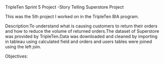 TripleTen Sprint 5 Project -Story Telling Superstore Project

This was the 5th project I worked on in the TripleTen BIA program.

Description:To understand what is causing customers to return their orders and how to reduce the volume of returned orders.The dataset of Superstore was provided by TripleTen.Data was downloaded and cleaned by importing in tableau using calculated field  and orders and users tables were joined using the left join.

Objectives: 
